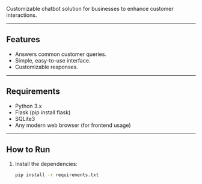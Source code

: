 Customizable chatbot solution for businesses to enhance customer interactions.

---

## Features
- Answers common customer queries.
- Simple, easy-to-use interface.
- Customizable responses.

---

## Requirements
- Python 3.x
- Flask (pip install flask)
- SQLite3
- Any modern web browser (for frontend usage)

---

## How to Run
1. Install the dependencies:
   ```bash
   pip install -r requirements.txt


